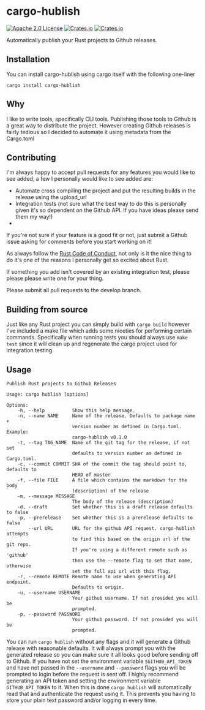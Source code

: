 # cargo-hublish
[![Apache 2.0 License](https://img.shields.io/badge/license-Apache%202.0-ff69b4.svg)](https://github.com/chasinglogic/cargo-hublish/blob/master/LICENSE)
[![Crates.io](https://img.shields.io/crates/v/cargo-hublish.svg)](https://crates.io/crates/cargo-hublish)
[![Crates.io](https://img.shields.io/crates/d/cargo-hublish.svg)](https://crates.io/crates/cargo-hublish)

Automatically publish your Rust projects to Github releases.

## Installation

You can install cargo-hublish using cargo itself with the following one-liner

```
cargo install cargo-hublish
```

## Why

I like to write tools, specifically CLI tools. Publishing those tools
to Github is a great way to distribute the project. However creating
Github releases is fairly tedious so I decided to automate it using
metadata from the Cargo.toml

## Contributing

I'm always happy to accept pull requests for any features you would
like to see added, a few I personally would like to see added are:

- Automate cross compiling the project and put the resulting builds in
  the release using the upload_url
- Integration tests (not sure what the best way to do this is
  personally given it's so dependent on the Github API. If you have
  ideas please send them my way!)
-

If you're not sure if your feature is a good fit or not, just submit a
Github issue asking for comments before you start working on it!

As always follow
the [Rust Code of Conduct](https://www.rust-lang.org/conduct.html),
not only is it the nice thing to do it's one of the reasons I
personally get so excited about Rust.

If something you add isn't covered by an existing integration test,
please please please write one for your thing.

Please submit all pull requests to the develop branch.

## Building from source

Just like any Rust project you can simply build with ```cargo build```
however I've included a make file which adds some niceties for
performing certain commands. Specifically when running tests you
should always use ```make test``` since it will clean up and
regenerate the cargo project used for integration testing.

## Usage

```
Publish Rust projects to Github Releases

Usage: cargo hublish [options]

Options:
	-h, --help          Show this help message.
	-n, --name NAME     Name of the release. Defaults to package name +
						version number as defined in Cargo.toml. Example:
						cargo-hublish v0.1.0
	-t, --tag TAG_NAME  Name of the git tag for the release, if not set
						defaults to version number as defined in Cargo.toml.
	-c, --commit COMMIT SHA of the commit the tag should point to, defaults to
						HEAD of master
	-f, --file FILE     A file which contains the markdown for the body
						(description) of the release
	-m, --message MESSAGE
						The body of the release (description)
	-d, --draft         Set whether this is a draft release defaults to false
	-p, --prerelease    Set whether this is a prerelease defaults to false
		--url URL       URL for the github API request. cargo-hublish attempts
						to find this based on the origin url of the git repo.
						If you're using a different remote such as 'github'
						then use the --remote flag to set that name, otherwise
						set the full api url with this flag.
	-r, --remote REMOTE Remote name to use when generating API endpoint.
						Defaults to origin.
	-u, --username USERNAME
						Your github username. If not provided you will be
						prompted.
	-p, --password PASSWORD
						Your github password. If not provided you will be
						prompted.

```

You can run `cargo hublish` without any flags and it will generate a
Github release with reasonable defaults. It will always prompt you
with the generated release so you can make sure it all looks good
before sending off to Github. If you have not set the environment
variable `$GITHUB_API_TOKEN` and have not passed in the `--username`
and `--password` flags you will be prompted to login before the
request is sent off. I highly recommend generating an API token and
setting the environment variable `GITHUB_API_TOKEN` to it. When this
is done `cargo hublish` will automatically read that and authenticate
the request using it. This prevents you having to store your plain
text password and/or logging in every time.
